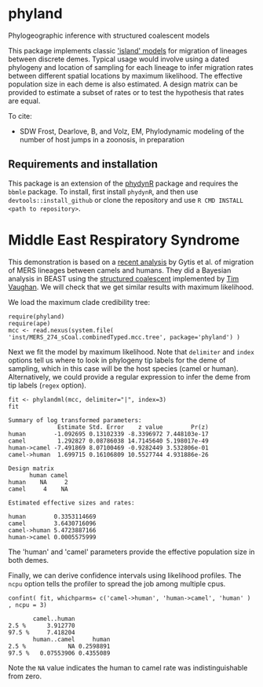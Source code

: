 # phyland
Phylogeographic inference with structured coalescent models

This package implements classic ['island' models](https://en.wikipedia.org/wiki/Isolation_by_distance) for migration of lineages between discrete demes. Typical usage would involve using a dated phylogeny and location of sampling for each lineage to infer migration rates between different spatial locations by maximum likelihood. The effective population size in each deme is also estimated. A design matrix can be provided to estimate a subset of rates or to test the hypothesis that rates are equal. 

To cite:
* SDW Frost, Dearlove, B, and Volz, EM, Phylodynamic modeling of the number of host jumps in a zoonosis, in preparation

## Requirements and installation
This package is an extension of the [phydynR](https://github.com/emvolz-phylodynamics/phydynR) package and requires the `bbmle` package. 
To install, first install `phydynR`, and then use `devtools::install_github` or clone the repository and use `R CMD INSTALL <path to repository>`. 

# Middle East Respiratory Syndrome 

This demonstration is based on a [recent analysis](http://www.biorxiv.org/content/early/2017/08/10/173211) by Gytis et al. of migration of MERS lineages between camels and humans. They did a Bayesian analysis in BEAST using the [structured coalescent](https://github.com/blab/mers-structure) implemented by [Tim Vaughan](https://github.com/tgvaughan). We will check that we get similar results with maximum likelihood. 

We load the maximum clade credibility tree: 
```
require(phyland)
require(ape)
mcc <- read.nexus(system.file( 'inst/MERS_274_sCoal.combinedTyped.mcc.tree', package='phyland') )
```

Next we fit the model by maximum likelihood. Note that `delimiter` and `index` options tell us where to look in phylogeny tip labels for the deme of sampling, which in this case will be the host species (camel or human). Alternatively, we could provide a regular expression to infer the deme from tip labels (`regex` option). 
```
fit <- phylandml(mcc, delimiter="|", index=3)
fit

Summary of log transformed parameters:
              Estimate Std. Error    z value        Pr(z)
human        -1.092695 0.13102339 -8.3396972 7.448103e-17
camel         1.292827 0.08786038 14.7145640 5.198017e-49
human->camel -7.491869 8.07100469 -0.9282449 3.532806e-01
camel->human  1.699715 0.16106809 10.5527744 4.931886e-26

Design matrix
      human camel
human    NA     2
camel     4    NA

Estimated effective sizes and rates:
                         
human        0.3353114669
camel        3.6430716096
camel->human 5.4723887166
human->camel 0.0005575999
```
The 'human' and 'camel' parameters provide the effective population size in both demes. 

Finally, we can derive confidence intervals using likelihood profiles. The `ncpu` option tells the profiler to spread the job among multiple cpus. 
```
confint( fit, whichparms= c('camel->human', 'human->camel', 'human' ) , ncpu = 3)

       camel..human
2.5 %      3.912770
97.5 %     7.418204
       human..camel     human
2.5 %            NA 0.2598891
97.5 %   0.07553906 0.4355089
```
Note the `NA` value indicates the human to camel rate was indistinguishable from zero. 
